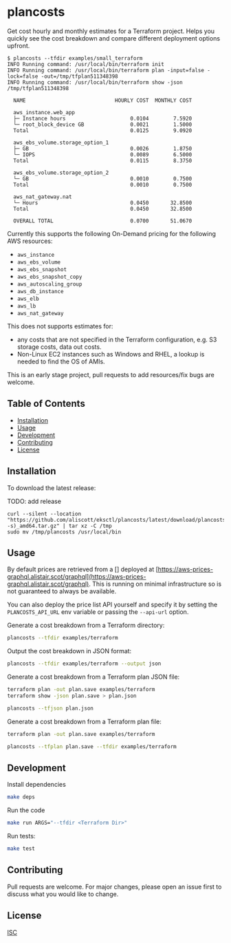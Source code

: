 # plancosts

Get cost hourly and monthly estimates for a Terraform project. Helps you quickly see the cost breakdown and compare different deployment options upfront.

```
$ plancosts --tfdir examples/small_terraform
INFO Running command: /usr/local/bin/terraform init
INFO Running command: /usr/local/bin/terraform plan -input=false -lock=false -out=/tmp/tfplan511348398
INFO Running command: /usr/local/bin/terraform show -json /tmp/tfplan511348398

  NAME                             HOURLY COST  MONTHLY COST

  aws_instance.web_app
  ├─ Instance hours                     0.0104        7.5920
  └─ root_block_device GB               0.0021        1.5000
  Total                                 0.0125        9.0920

  aws_ebs_volume.storage_option_1
  ├─ GB                                 0.0026        1.8750
  └─ IOPS                               0.0089        6.5000
  Total                                 0.0115        8.3750

  aws_ebs_volume.storage_option_2
  └─ GB                                 0.0010        0.7500
  Total                                 0.0010        0.7500

  aws_nat_gateway.nat
  └─ Hours                              0.0450       32.8500
  Total                                 0.0450       32.8500

  OVERALL TOTAL                         0.0700       51.0670
```

Currently this supports the following On-Demand pricing for the following AWS resources:
 * `aws_instance`
 * `aws_ebs_volume`
 * `aws_ebs_snapshot`
 * `aws_ebs_snapshot_copy`
 * `aws_autoscaling_group`
 * `aws_db_instance`
 * `aws_elb`
 * `aws_lb`
 * `aws_nat_gateway`

This does not supports estimates for:
  * any costs that are not specified in the Terraform configuration, e.g. S3 storage costs, data out costs.
  * Non-Linux EC2 instances such as Windows and RHEL, a lookup is needed to find the OS of AMIs.

This is an early stage project, pull requests to add resources/fix bugs are welcome.

## Table of Contents

* [Installation](#installation)
* [Usage](#usage)
* [Development](#development)
* [Contributing](#contributing)
* [License](#license)

## Installation

To download the latest release:

TODO: add release
```
curl --silent --location "https://github.com/aliscott/eksctl/plancosts/latest/download/plancosts_$(uname -s)_amd64.tar.gz" | tar xz -C /tmp
sudo mv /tmp/plancosts /usr/local/bin
```

## Usage

By default prices are retrieved from a [<TODO link to price list API repo>] deployed at [https://aws-prices-graphql.alistair.scot/graphql](https://aws-prices-graphql.alistair.scot/graphql). This is running on minimal infrastructure so is not guaranteed to always be available.

You can also deploy the price list API yourself and specify it by setting the `PLANCOSTS_API_URL` env variable or passing the `--api-url` option.

Generate a cost breakdown from a Terraform directory:
```sh
plancosts --tfdir examples/terraform
```

Output the cost breakdown in JSON format:
```sh
plancosts --tfdir examples/terraform --output json
```

Generate a cost breakdown from a Terraform plan JSON file:
```sh
terraform plan -out plan.save examples/terraform
terraform show -json plan.save > plan.json

plancosts --tfjson plan.json
```

Generate a cost breakdown from a Terraform plan file:
```sh
terraform plan -out plan.save examples/terraform

plancosts --tfplan plan.save --tfdir examples/terraform
```

## Development

Install dependencies
```sh
make deps
```

Run the code
```sh
make run ARGS="--tfdir <Terraform Dir>"
```

Run tests:
```sh
make test
```

## Contributing

Pull requests are welcome. For major changes, please open an issue first to discuss what you would like to change.

## License

[ISC](https://choosealicense.com/licenses/isc/)

